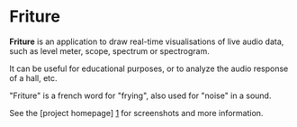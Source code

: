 Friture
=======

**Friture** is an application to draw real-time visualisations of live audio data, such as level meter, scope, spectrum or spectrogram.

It can be useful for educational purposes, or to analyze the audio response of a hall, etc.

"Friture" is a french word for "frying", also used for "noise" in a sound.

See the [project homepage] [1] for screenshots and more information.

[1]: http://tlecomte.github.com/friture/
